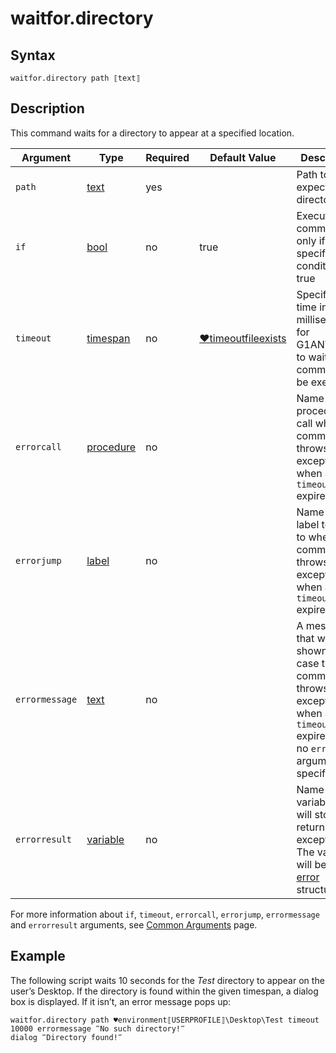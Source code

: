 # waitfor.directory

## Syntax

```G1ANT
waitfor.directory path ⟦text⟧
```

## Description

This command waits for a directory to appear at a specified location.

| Argument | Type | Required | Default Value | Description |
| -------- | ---- | -------- | ------------- | ----------- |
|`path`| [text](](https://manual.g1ant.com/link/G1ANT.Language/G1ANT.Language/Structures/TextStructure.md)) | yes |  |Path to the expected directory|
| `if`           | [bool](](https://manual.g1ant.com/link/G1ANT.Language/G1ANT.Language/Structures/BooleanStructure.md)) | no       | true                                                        | Executes the command only if a specified condition is true   |
| `timeout`      | [timespan](](https://manual.g1ant.com/link/G1ANT.Language/G1ANT.Language/Structures/TimeSpanStructure.md)) | no       | [♥timeoutfileexists](](https://manual.g1ant.com/link/G1ANT.Language/G1ANT.Addon.Core/Variables/TimeoutFileExistsVariable.md)) | Specifies time in milliseconds for G1ANT.Robot to wait for the command to be executed |
| `errorcall`    | [procedure](](https://manual.g1ant.com/link/G1ANT.Language/G1ANT.Language/Structures/ProcedureStructure.md)) | no       |                                                             | Name of a procedure to call when the command throws an exception or when a given `timeout` expires |
| `errorjump`    | [label](](https://manual.g1ant.com/link/G1ANT.Language/G1ANT.Language/Structures/LabelStructure.md)) | no       |                                                             | Name of the label to jump to when the command throws an exception or when a given `timeout` expires |
| `errormessage` | [text](](https://manual.g1ant.com/link/G1ANT.Language/G1ANT.Language/Structures/TextStructure.md)) | no       |                                                             | A message that will be shown in case the command throws an exception or when a given `timeout` expires, and no `errorjump` argument is specified |
| `errorresult`  | [variable](](https://manual.g1ant.com/link/G1ANT.Language/G1ANT.Language/Structures/VariableStructure.md)) | no       |                                                             | Name of a variable that will store the returned exception. The variable will be of [error](](https://manual.g1ant.com/link/G1ANT.Language/G1ANT.Language/Structures/ErrorStructure.md)) structure  |

For more information about `if`, `timeout`, `errorcall`, `errorjump`, `errormessage` and `errorresult` arguments, see [Common Arguments](https://github.com/G1ANT-Robot/G1ANT.Manual/blob/develop/appendices/common-arguments.md) page.

## Example

The following script waits 10 seconds for the *Test* directory to appear on the user’s Desktop. If the directory is found within the given timespan, a dialog box is displayed. If it isn’t, an error message pops up:

```G1ANT
waitfor.directory path ♥environment⟦USERPROFILE⟧\Desktop\Test timeout 10000 errormessage ‴No such directory!‴
dialog ‴Directory found!‴
```
